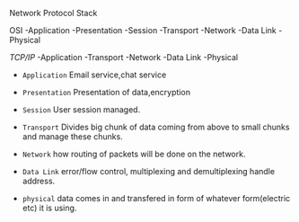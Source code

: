 Network Protocol Stack 

OSI
-Application
-Presentation
-Session
-Transport
-Network
-Data Link
-Physical

*TCP/IP*
-Application
-Transport
-Network
-Data Link
-Physical

- `Application`
    Email service,chat service

- `Presentation`
Presentation of data,encryption

- `Session`
User session managed.

- `Transport`
Divides big chunk of data coming from above to small chunks and manage these chunks.

- `Network`
how routing of packets will be done on the network.

- `Data Link`
error/flow control, multiplexing and demultiplexing handle address.

- `physical`
data comes in and transfered in form of whatever form(electric etc) it is using.